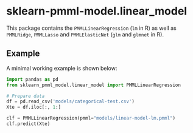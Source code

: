 # sklearn-pmml-model.linear_model

This package contains the `PMMLLinearRegression` (`lm` in R) as well as `PMMLRidge`, `PMMLLasso` and `PMMLElasticNet` (`glm` and `glmnet` in R).

## Example
A minimal working example is shown below:

```python
import pandas as pd
from sklearn_pmml_model.linear_model import PMMLLinearRegression

# Prepare data
df = pd.read_csv('models/categorical-test.csv')
Xte = df.iloc[:, 1:]

clf = PMMLLinearRegression(pmml="models/linear-model-lm.pmml")
clf.predict(Xte)
```